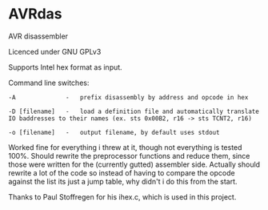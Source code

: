 # AVRdas
AVR disassembler

Licenced under GNU GPLv3

Supports Intel hex format as input.

Command line switches:

    -A              -   prefix disassembly by address and opcode in hex
    
    -D [filename]   -   load a definition file and automatically translate IO baddresses to their names (ex. sts 0x00B2, r16 -> sts TCNT2, r16)
    
    -o [filename]   -   output filename, by default uses stdout


Worked fine for everything i threw at it, though not everything is tested 100%. Should rewrite the preprocessor functions and reduce them, since those were written for the (currently gutted) assembler side. Actually should rewrite a lot of the code so instead of having to compare the opcode against the list its just a jump table, why didn't i do this from the start.

Thanks to Paul Stoffregen for his ihex.c, which is used in this project.
